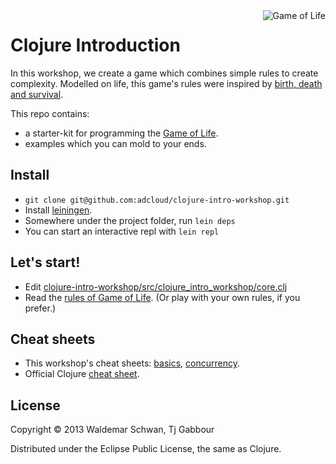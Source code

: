 <img src="https://raw.github.com/adcloud/clojure-intro-workshop/master/doc/img/life.png" alt="Game of Life" title="Life" align="right" />

# Clojure Introduction

In this workshop, we create a game which combines simple rules to
create complexity.  Modelled on life, this game's rules were inspired by
[birth, death and
survival](http://www.youtube.com/watch?v=FdMzngWchDk).

This repo contains:

- a starter-kit for programming the [Game of Life](http://en.wikipedia.org/wiki/Conway's_Game_of_Life).
- examples which you can mold to your ends.



## Install

- `git clone git@github.com:adcloud/clojure-intro-workshop.git`
- Install [leiningen](http://leiningen.org/).
- Somewhere under the project folder, run `lein deps`
- You can start an interactive repl with `lein repl`



## Let's start!

- Edit [clojure-intro-workshop/src/clojure_intro_workshop/core.clj](https://github.com/adcloud/clojure-intro-workshop/blob/master/src/clojure_intro_workshop/core.clj)
- Read the [rules of Game of
  Life](http://en.wikipedia.org/wiki/Conway's_Game_of_Life). (Or play with
  your own rules, if you prefer.)




## Cheat sheets

- This workshop's cheat sheets: [basics](https://github.com/adcloud/clojure-intro-workshop/blob/master/patterns_page_1.clj), [concurrency](https://github.com/adcloud/clojure-intro-workshop/blob/master/patterns_page_2.clj).
- Official Clojure [cheat sheet](http://clojure.org/cheatsheet).



## License

Copyright © 2013 Waldemar Schwan, Tj Gabbour

Distributed under the Eclipse Public License, the same as Clojure.